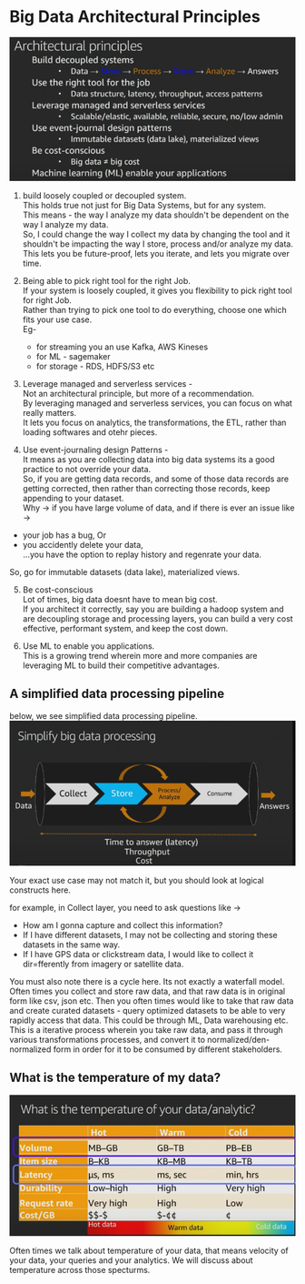 # Big Data Architectural Principles

![img_3.png](images/img_3.png)<br>

1. build loosely coupled or decoupled system. <br>
This holds true not just for Big Data Systems, but for any system. <br>
This means - the way I analyze my data shouldn't be dependent on the way I analyze my data. <br>
So, I could change the way I collect my data by changing the tool and it shouldn't be impacting the way I store, process and/or analyze my data. <br>
This lets you be future-proof, lets you iterate, and lets you migrate over time. <br>

2. Being able to pick right tool for the right Job. <br>
If your system is loosely coupled, it gives you flexibility to pick right tool for right Job. <br>
Rather than trying to pick one tool to do everything, choose one which fits your use case. <br>
Eg-  <br>
   - for streaming you an use Kafka, AWS Kineses <br>
   - for ML - sagemaker <br>
   - for storage - RDS, HDFS/S3 etc <br>

3. Leverage managed and serverless services - <br>
Not an architectural principle, but more of a recommendation. <br>
By leveraging managed and serverless services, you can focus on what really matters. <br>
It lets you focus on analytics, the transformations, the ETL, rather than loading softwares and otehr pieces. <br>

4. Use event-journaling design Patterns - <br>
It means as you are collecting data into big data systems its a good practice to not override your data. <br>
So, if you are getting data records, and some of those data records are getting corrected, then rather than correcting those records, keep appending to your dataset. <br>
Why -> if you have large volume of data, and if there is ever an issue like -> <br>
* your job has a bug, Or <br>
* you accidently delete your data, <br> 
...you have the option to replay history and regenrate your data. <br>

So, go for immutable datasets (data lake), materialized views. <br>

5. Be cost-conscious <br>
Lot of times, big data doesnt have to mean big cost. <br>
If you architect it correctly, say you are building a hadoop system and are decoupling storage and processing layers, you can build a very cost effective, performant system, and keep the cost down. <br>

6. Use ML to enable you applications. <br>
This is a growing trend wherein more and more companies are leveraging ML to build their competitive advantages. <br>

## A simplified data processing pipeline
below, we see simplified data processing pipeline.
![img_4.png](images/img_4.png)

Your exact use case may not match it, but you should look at logical constructs here.

for example, in  Collect layer, you need to ask questions like ->
- How am I gonna capture and collect this information?
- If I have different datasets, I may not be collecting and storing these datasets in the same way.
- If I have GPS data or clickstream data, I would like to collect it dir=fferently from imagery or satellite data.

You must also note there is a cycle here. Its not exactly a waterfall model. 
Often times you collect and store raw data, and that raw data is in original form like csv, json etc.
Then you often times would like to take that raw data and create curated datasets - query optimized datasets to be able to very rapidly access that data. This could be through ML, Data warehousing etc. 
This is a iterative process wherein you take raw data, and pass it through various transformations processes, and convert it to normalized/den-normalized form in order for it to be consumed by different stakeholders.



## What is the temperature of my data?
![img_5.png](images/img_5.png)

Often times we talk about temperature of your data, that means velocity of your data, your queries and your analytics.
We will discuss about temperature across those specturms.
